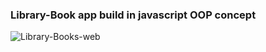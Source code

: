 ### Library-Book app build in javascript OOP concept

![Library-Books-web](https://github.com/user-attachments/assets/fe0ae294-af5e-4224-a30d-acd14f3b3ccb)
